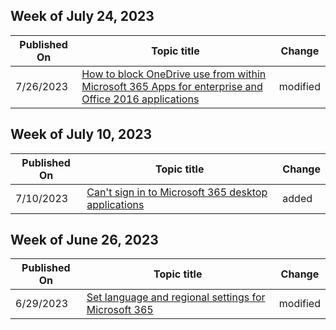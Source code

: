 <!-- This file is generated automatically each week. Changes made to this file will be overwritten.-->



## Week of July 24, 2023


| Published On |Topic title | Change |
|------|------------|--------|
| 7/26/2023 | [How to block OneDrive use from within Microsoft 365 Apps for enterprise and Office 2016 applications](/microsoft-365/troubleshoot/group-policy/block-onedrive-use-from-office) | modified |


## Week of July 10, 2023


| Published On |Topic title | Change |
|------|------------|--------|
| 7/10/2023 | [Can't sign in to Microsoft 365 desktop applications](/microsoft-365/troubleshoot/authentication/cannot-sign-in-microsoft-365-desktop-apps) | added |


## Week of June 26, 2023


| Published On |Topic title | Change |
|------|------------|--------|
| 6/29/2023 | [Set language and regional settings for Microsoft 365](/microsoft-365/troubleshoot/access-management/set-language-and-region) | modified |
